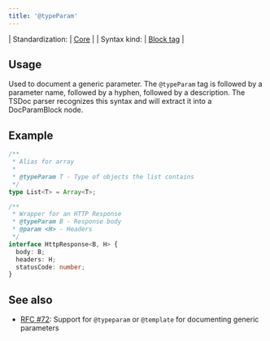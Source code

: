 ```yaml
---
title: '@typeParam'
---
```


| Standardization: | [Core](../spec/standardization_groups.md) |
| Syntax kind: | [Block tag](../spec/tag_kinds.md) |

## Usage

Used to document a generic parameter. The `@typeParam` tag is followed by a parameter
name, followed by a hyphen, followed by a description. The TSDoc parser recognizes
this syntax and will extract it into a DocParamBlock node.

## Example

```ts
/**
 * Alias for array
 *
 * @typeParam T - Type of objects the list contains
 */
type List<T> = Array<T>;

/**
 * Wrapper for an HTTP Response
 * @typeParam B - Response body
 * @param <H> - Headers
 */
interface HttpResponse<B, H> {
  body: B;
  headers: H;
  statusCode: number;
}
```

## See also

- [RFC #72](https://github.com/microsoft/tsdoc/issues/72):
  Support for `@typeparam` or `@template` for documenting generic parameters

